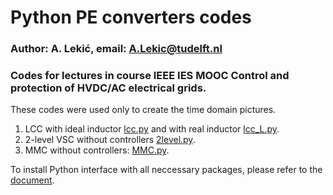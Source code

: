 # Python PE converters codes
### Author: A. Lekić, email: A.Lekic@tudelft.nl
### Codes for lectures in course IEEE IES MOOC Control and protection of HVDC/AC electrical grids.
 
 These codes were used only to create the time domain pictures.
 
1) LCC with ideal inductor [lcc.py](/Python/lcc.py) and with real inductor [lcc_L.py](/Python/lcc_L.py).
2) 2-level VSC without controllers [2level.py](/Python/2level.py).
3) MMC without controllers: [MMC.py](/Python/MMC.py).

To install Python interface with all neccessary packages, please refer to the [document](/Python/Python.pdf).
